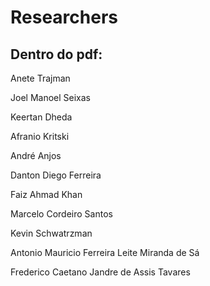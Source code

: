 # Researchers

## Dentro do pdf:

Anete Trajman

Joel Manoel Seixas

Keertan Dheda

Afranio Kritski

André Anjos

Danton Diego Ferreira

Faiz Ahmad Khan

Marcelo Cordeiro Santos

Kevin Schwatrzman

Antonio Mauricio Ferreira Leite Miranda de Sá

Frederico Caetano Jandre de Assis Tavares



